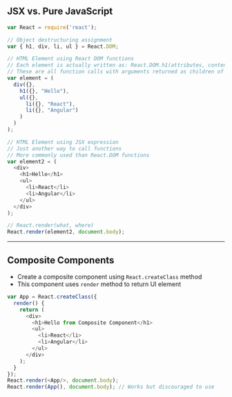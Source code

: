 ## JSX vs. Pure JavaScript

```js
var React = require('react');

// Object destructuring assignment
var { h1, div, li, ul } = React.DOM;

// HTML Element using React DOM functions
// Each element is actually written as: React.DOM.h1(attributes, content)
// These are all function calls with arguments returned as children of that element
var element = (
  div({},
    h1({}, "Hello"),
    ul({},
      li({}, "React"),
      li({}, "Angular")
    )
  )
);

// HTML Element using JSX expression
// Just another way to call functions
// More commonly used than React.DOM functions
var element2 = (
  <div>
    <h1>Hello</h1>
    <ul>
      <li>React</li>
      <li>Angular</li>
    </ul>
  </div>
);

// React.render(what, where)
React.render(element2, document.body);
```
------------------------------------------

## Composite Components
- Create a composite component using `React.createClass` method
- This component uses `render` method to return UI element

```js
var App = React.createClass({
  render() {
    return (
      <div>
        <h1>Hello from Composite Component</h1>
        <ul>
          <li>React</li>
          <li>Angular</li>
        </ul>
      </div>
    );
  }
});
React.render(<App/>, document.body);
React.render(App(), document.body); // Works but discouraged to use
```
